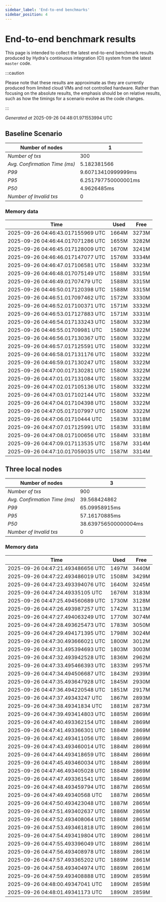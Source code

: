 ```yaml
--- 
sidebar_label: 'End-to-end benchmarks' 
sidebar_position: 4 
--- 
```


# End-to-end benchmark results 

This page is intended to collect the latest end-to-end benchmark  results produced by Hydra's continuous integration (CI) system from  the latest `master` code.

:::caution

Please note that these results are approximate  as they are currently produced from limited cloud VMs and not controlled hardware.  Rather than focusing on the absolute results,   the emphasis should be on relative results,  such as how the timings for a scenario evolve as the code changes.

:::

_Generated at_  2025-09-26 04:48:01.971553994 UTC


## Baseline Scenario



| Number of nodes |  1 | 
| -- | -- |
| _Number of txs_ | 300 |
| _Avg. Confirmation Time (ms)_ | 5.182381566 |
| _P99_ | 9.60713410999999ms |
| _P95_ | 6.251797750000001ms |
| _P50_ | 4.9626485ms |
| _Number of Invalid txs_ | 0 |
      

### Memory data 

 | Time | Used | Free | 
|------------------------------------|------|------|
 | 2025-09-26 04:46:43.017155969 UTC | 1664M | 3273M | 
 | 2025-09-26 04:46:44.017071286 UTC | 1655M | 3282M | 
 | 2025-09-26 04:46:45.017128009 UTC | 1670M | 3241M | 
 | 2025-09-26 04:46:46.017147077 UTC | 1576M | 3334M | 
 | 2025-09-26 04:46:47.017106581 UTC | 1584M | 3323M | 
 | 2025-09-26 04:46:48.017075149 UTC | 1588M | 3315M | 
 | 2025-09-26 04:46:49.01707479 UTC | 1588M | 3315M | 
 | 2025-09-26 04:46:50.017120398 UTC | 1588M | 3315M | 
 | 2025-09-26 04:46:51.017097462 UTC | 1572M | 3330M | 
 | 2025-09-26 04:46:52.017100371 UTC | 1571M | 3332M | 
 | 2025-09-26 04:46:53.017127883 UTC | 1571M | 3331M | 
 | 2025-09-26 04:46:54.017133243 UTC | 1580M | 3323M | 
 | 2025-09-26 04:46:55.01709981 UTC | 1580M | 3322M | 
 | 2025-09-26 04:46:56.017130367 UTC | 1580M | 3322M | 
 | 2025-09-26 04:46:57.017125591 UTC | 1580M | 3322M | 
 | 2025-09-26 04:46:58.017131176 UTC | 1580M | 3322M | 
 | 2025-09-26 04:46:59.017130247 UTC | 1580M | 3322M | 
 | 2025-09-26 04:47:00.017130281 UTC | 1580M | 3322M | 
 | 2025-09-26 04:47:01.017131084 UTC | 1580M | 3322M | 
 | 2025-09-26 04:47:02.017105136 UTC | 1580M | 3322M | 
 | 2025-09-26 04:47:03.017102144 UTC | 1580M | 3322M | 
 | 2025-09-26 04:47:04.017104398 UTC | 1580M | 3322M | 
 | 2025-09-26 04:47:05.017107997 UTC | 1580M | 3322M | 
 | 2025-09-26 04:47:06.01710444 UTC | 1583M | 3318M | 
 | 2025-09-26 04:47:07.017125991 UTC | 1583M | 3318M | 
 | 2025-09-26 04:47:08.017100656 UTC | 1584M | 3318M | 
 | 2025-09-26 04:47:09.017113535 UTC | 1587M | 3314M | 
 | 2025-09-26 04:47:10.017059035 UTC | 1587M | 3314M | 


## Three local nodes



| Number of nodes |  3 | 
| -- | -- |
| _Number of txs_ | 900 |
| _Avg. Confirmation Time (ms)_ | 39.568424862 |
| _P99_ | 65.09958915ms |
| _P95_ | 57.16170885ms |
| _P50_ | 38.639756500000004ms |
| _Number of Invalid txs_ | 0 |
      

### Memory data 

 | Time | Used | Free | 
|------------------------------------|------|------|
 | 2025-09-26 04:47:21.493486656 UTC | 1497M | 3440M | 
 | 2025-09-26 04:47:22.493486019 UTC | 1508M | 3429M | 
 | 2025-09-26 04:47:23.493394076 UTC | 1640M | 3245M | 
 | 2025-09-26 04:47:24.49335105 UTC | 1676M | 3183M | 
 | 2025-09-26 04:47:25.494560689 UTC | 1730M | 3128M | 
 | 2025-09-26 04:47:26.493987257 UTC | 1742M | 3113M | 
 | 2025-09-26 04:47:27.494063249 UTC | 1770M | 3074M | 
 | 2025-09-26 04:47:28.493625473 UTC | 1783M | 3050M | 
 | 2025-09-26 04:47:29.494171395 UTC | 1798M | 3024M | 
 | 2025-09-26 04:47:30.493666021 UTC | 1800M | 3012M | 
 | 2025-09-26 04:47:31.495394693 UTC | 1803M | 3003M | 
 | 2025-09-26 04:47:32.493942528 UTC | 1836M | 2962M | 
 | 2025-09-26 04:47:33.495466393 UTC | 1833M | 2957M | 
 | 2025-09-26 04:47:34.494506687 UTC | 1843M | 2939M | 
 | 2025-09-26 04:47:35.493647928 UTC | 1845M | 2930M | 
 | 2025-09-26 04:47:36.494220548 UTC | 1851M | 2917M | 
 | 2025-09-26 04:47:37.49343247 UTC | 1867M | 2893M | 
 | 2025-09-26 04:47:38.49341834 UTC | 1881M | 2873M | 
 | 2025-09-26 04:47:39.493414803 UTC | 1885M | 2869M | 
 | 2025-09-26 04:47:40.493362154 UTC | 1884M | 2869M | 
 | 2025-09-26 04:47:41.493366301 UTC | 1884M | 2869M | 
 | 2025-09-26 04:47:42.493411056 UTC | 1884M | 2869M | 
 | 2025-09-26 04:47:43.493460014 UTC | 1884M | 2869M | 
 | 2025-09-26 04:47:44.493418659 UTC | 1884M | 2869M | 
 | 2025-09-26 04:47:45.493460034 UTC | 1884M | 2869M | 
 | 2025-09-26 04:47:46.493405028 UTC | 1884M | 2869M | 
 | 2025-09-26 04:47:47.493361541 UTC | 1884M | 2869M | 
 | 2025-09-26 04:47:48.493459794 UTC | 1887M | 2865M | 
 | 2025-09-26 04:47:49.49340568 UTC | 1887M | 2865M | 
 | 2025-09-26 04:47:50.493423048 UTC | 1887M | 2865M | 
 | 2025-09-26 04:47:51.493402637 UTC | 1886M | 2865M | 
 | 2025-09-26 04:47:52.493408064 UTC | 1886M | 2865M | 
 | 2025-09-26 04:47:53.493461818 UTC | 1890M | 2861M | 
 | 2025-09-26 04:47:54.493419804 UTC | 1890M | 2861M | 
 | 2025-09-26 04:47:55.493396049 UTC | 1889M | 2861M | 
 | 2025-09-26 04:47:56.493408978 UTC | 1889M | 2861M | 
 | 2025-09-26 04:47:57.493365202 UTC | 1889M | 2861M | 
 | 2025-09-26 04:47:58.493404974 UTC | 1889M | 2861M | 
 | 2025-09-26 04:47:59.493408888 UTC | 1890M | 2859M | 
 | 2025-09-26 04:48:00.49347041 UTC | 1890M | 2859M | 
 | 2025-09-26 04:48:01.49341173 UTC | 1890M | 2859M | 

